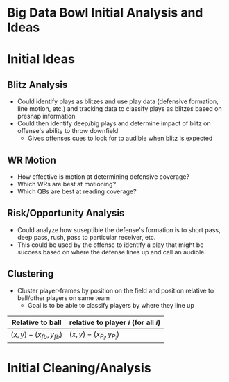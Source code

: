 # Big Data Bowl Initial Analysis and Ideas

# Initial Ideas

## Blitz Analysis

- Could identify plays as blitzes and use play data (defensive formation, line motion, etc.) and tracking data to classify plays as blitzes based on presnap information
- Could then identify deep/big plays and determine impact of blitz on offense's ability to throw downfield
    - Gives offenses cues to look for to audible when blitz is expected

## WR Motion

- How effective is motion at determining defensive coverage? 
- Which WRs are best at motioning?
- Which QBs are best at reading coverage?

## Risk/Opportunity Analysis

- Could analyze how suseptible the defense's formation is to short pass, deep pass, rush, pass to particular receiver, etc.
- This could be used by the offense to identify a play that might be success based on where the defense lines up and call an audible.

## Clustering

* Cluster player-frames by position on the field and position relative to ball/other players on same team
    * Goal is to be able to classify players by where they line up

|Relative to ball|relative to player $i$ (for all $i$)|
|-|-|
|$(x,y)-(x_{fb},y_{fb})$|$(x,y)-(x_{P_i},y_{P_i})$|

# Initial Cleaning/Analysis


